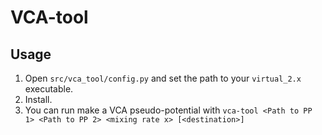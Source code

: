 # VCA-tool

## Usage

1. Open `src/vca_tool/config.py` and set the path to your `virtual_2.x` executable.
1. Install.
1. You can run make a VCA pseudo-potential with `vca-tool <Path to PP 1> <Path to PP 2> <mixing rate x> [<destination>]`
